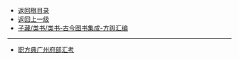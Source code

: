 * [返回根目录](/README.md)
* [返回上一级](子藏/类书/README.md)
* [子藏/类书/类书-古今图书集成-方舆汇编](子藏/类书/类书-古今图书集成-方舆汇编/README.md)

---

* [职方典广州府部汇考](子藏/类书/类书-古今图书集成-方舆汇编/职方典广州府部汇考.md)

